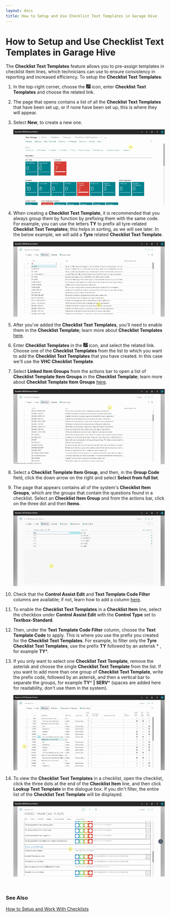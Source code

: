```yaml
---
layout: docs
title: How to Setup and Use Checklist Text Templates in Garage Hive
---
```


# How to Setup and Use Checklist Text Templates in Garage Hive

The **Checklist Text Templates** feature allows you to pre-assign templates in checklist Item lines, which technicians can use to ensure consistency in reporting and increased efficiency. To setup the **Checklist Text Templates**:
1. In the top-right corner, choose the ![](media/search_icon.png) icon, enter **Checklist Text Templates** and choose the related link.
2. The page that opens contains a list of all the **Checklist Text Templates** that have been set up, or if none have been set up, this is where they will appear.
3. Select **New**, to create a new one.

   ![](media/garagehive-checklist-text-templates1.gif)

4. When creating a **Checklist Text Template**, it is recommended that you always group them by function by prefixing them with the same code. For example, you can use the letters **TY** to prefix all tyre-related **Checklist Text Templates**; this helps in sorting, as we will see later. In the below example, we will add a **Tyre** related **Checklist Text Template**.

   ![](media/garagehive-checklist-text-templates2.gif)

5. After you've added the **Checklist Text Templates**, you'll need to enable them in the **Checklist Template**; learn more about **Checklist Templates** [here](garagehive-checklist-how-to-create.html).
6. Enter **Checklist Templates** in the ![](media/search_icon.png) icon, and select the related link. Choose one of the **Checklist Templates** from the list to which you want to add the **Checklist Text Templates** that you have created. In this case we'll use the **VHC Checklist Template**. 
7. Select **Linked Item Groups** from the actions bar to open a list of **Checklist Template Item Groups** in the **Checklist Template**; learn more about **Checklist Template Item Groups** [here](garagehive-checklist-how-to-create.html).

   ![](media/garagehive-checklist-text-templates3.gif)

8. Select a **Checklist Template Item Group**, and then, in the **Group Code** field, click the down arrow on the right and select **Select from full list**.
9. The page that appears contains all of the system's **Checklist Item Groups**, which are the groups that contain the questions found in a checklist. Select an **Checklist Item Group** and from the actions bar, click on the three dot and then **Items**.

   ![](media/garagehive-checklist-text-templates4.gif)

10. Check that the **Control Assist Edit** and **Text Template Code Filter** columns are available; if not, learn how to add a column [here](garagehive-personalising-garage-hive.html).
11. To enable the **Checklist Text Templates** in a **Checklist Item** line, select the checkbox under **Control Assist Edit** with the **Control Type** set to **Textbox-Standard**.
12. Then, under the **Text Template Code Filter** column, choose the **Text Template Code** to apply. This is where you use the prefix you created for the **Checklist Text Templates**. For example, to filter only the **Tyre Checklist Text Templates**, use the prefix **TY** followed by an asterisk * , for example **TY***.
13. If you only want to select one **Checklist Text Template**, remove the asterisk and choose the single **Checklist Text Template** from the list. If you want to add more than one group of **Checklist Text Template**, write the prefix code, followed by an asterisk, and then a vertical bar to separate the groups, for example **TY*** **\|** **SERV*** (spaces are added here for readability, don't use them in the system).

      ![](media/garagehive-checklist-text-templates5.gif)

14. To view the **Checklist Text Templates** in a checklist, open the checklist, click the three dots at the end of the **Checklist Item** line, and then click **Lookup Text Template** in the dialogue box. If you din't filter, the entire list of the **Checklist Text Template** will be displayed.

      ![](media/garagehive-checklist-text-templates6.gif)


<br>

### **See Also**
[How to Setup and Work With Checklists](garagehive-checklist-how-to-create.html)